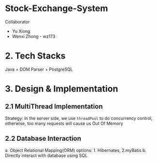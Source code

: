 # Stock-Exchange-System

Collaborator
* Yu Xiong
* Wenxi Zhong - wz173

# 2. Tech Stacks
Java + DOM Parser + PostgreSQL


# 3. Design & Implementation

## 2.1 MultiThread Implementation

Strategy: In the server side, we use `threadPool` to do concurrency control, otherwise, too many requests will cause us Out Of Memory


## 2.2 Database Interaction
a. Object Relational Mapping(ORM) options: 1. Hibernates, 2.myBatis 
b. Directly interact with database using SQL 

